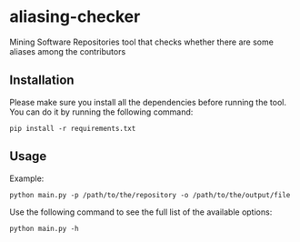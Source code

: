 # aliasing-checker
Mining Software Repositories tool that checks whether there are some aliases among the contributors

## Installation
Please make sure you install all the dependencies before running the tool. You can do it by running the following command:
```
pip install -r requirements.txt
```

## Usage
Example:
```
python main.py -p /path/to/the/repository -o /path/to/the/output/file
```

Use the following command to see the full list of the available options:
```
python main.py -h
```
